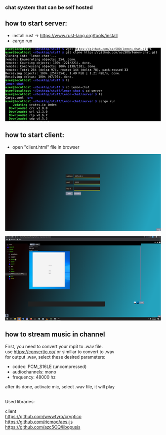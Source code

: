 ### chat system that can be self hosted

## how to start server:
- install rust -> https://www.rust-lang.org/tools/install
- cargo run

![](https://raw.githubusercontent.com/azc5OQ/lemon-chat/master/client/other/pic3.png)



## how to start client:
- open "client.html" file in browser


![](https://raw.githubusercontent.com/azc5OQ/lemon-chat/master/client/other/pic2.png)


![](https://raw.githubusercontent.com/azc5OQ/lemon-chat/master/client/other/TEST1.png)


## how to stream music in channel
First, you need to convert your mp3 to .wav file.
<br>
use https://convertio.co/ or simillar to convert to .wav
<br>
for output .wav, select these desired parameters:
- codec: PCM_S16LE (uncompressed)
- audiochannels: mono
- frequency: 48000 hz

after its done, activate mic, select .wav file, it will play
<br>


<br>
Used libraries:

client
<br>
https://github.com/wwwtyro/cryptico
<br>
https://github.com/ricmoo/aes-js
<br>
https://github.com/azc5OQ/libopusjs




